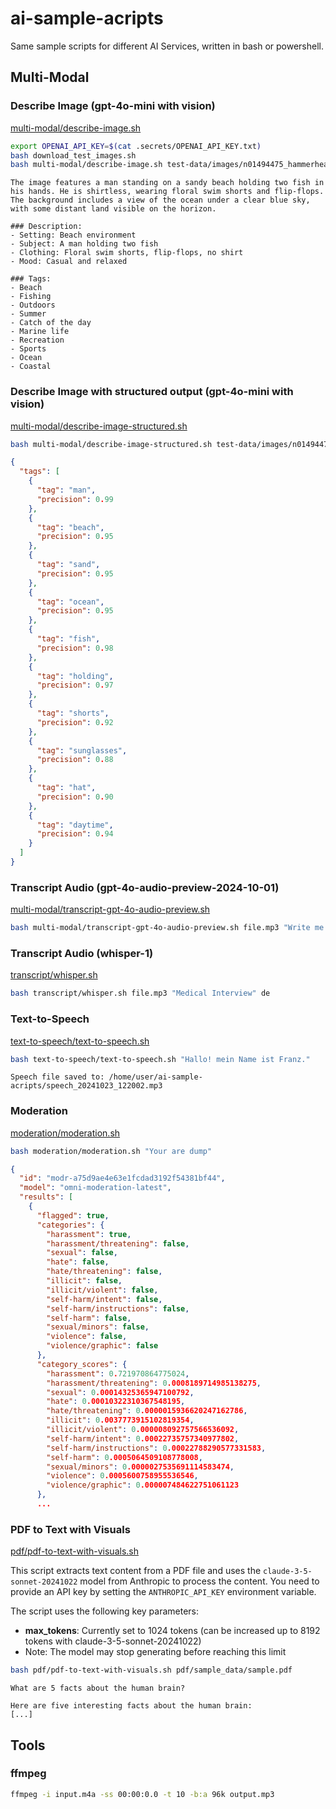 # ai-sample-acripts

Same sample scripts for different AI Services, written in bash or powershell.

## Multi-Modal

### Describe Image (gpt-4o-mini with vision)

[multi-modal/describe-image.sh](multi-modal/describe-image.sh)

```bash
export OPENAI_API_KEY=$(cat .secrets/OPENAI_API_KEY.txt)
bash download_test_images.sh
bash multi-modal/describe-image.sh test-data/images/n01494475_hammerhead.JPEG 'What is in this image? Give a Description and a list of tags.'
```

```text
The image features a man standing on a sandy beach holding two fish in his hands. He is shirtless, wearing floral swim shorts and flip-flops. The background includes a view of the ocean under a clear blue sky, with some distant land visible on the horizon.

### Description:
- Setting: Beach environment
- Subject: A man holding two fish
- Clothing: Floral swim shorts, flip-flops, no shirt
- Mood: Casual and relaxed

### Tags:
- Beach
- Fishing
- Outdoors
- Summer
- Catch of the day
- Marine life
- Recreation
- Sports
- Ocean
- Coastal
```
### Describe Image with structured output (gpt-4o-mini with vision)

[multi-modal/describe-image-structured.sh](multi-modal/describe-image-structured.sh)

```bash
bash multi-modal/describe-image-structured.sh test-data/images/n01494475_hammerhead.JPEG 
```

```json
{
  "tags": [
    {
      "tag": "man",
      "precision": 0.99
    },
    {
      "tag": "beach",
      "precision": 0.95
    },
    {
      "tag": "sand",
      "precision": 0.95
    },
    {
      "tag": "ocean",
      "precision": 0.95
    },
    {
      "tag": "fish",
      "precision": 0.98
    },
    {
      "tag": "holding",
      "precision": 0.97
    },
    {
      "tag": "shorts",
      "precision": 0.92
    },
    {
      "tag": "sunglasses",
      "precision": 0.88
    },
    {
      "tag": "hat",
      "precision": 0.90
    },
    {
      "tag": "daytime",
      "precision": 0.94
    }
  ]
}
```

### Transcript Audio (gpt-4o-audio-preview-2024-10-01)

[multi-modal/transcript-gpt-4o-audio-preview.sh](multi-modal/transcript-gpt-4o-audio-preview.sh)

```bash
bash multi-modal/transcript-gpt-4o-audio-preview.sh file.mp3 "Write me back the ONLY content, as accurately as possible! Do not return anything else!"
```

### Transcript Audio (whisper-1)

[transcript/whisper.sh](transcript/whisper.sh)

```bash
bash transcript/whisper.sh file.mp3 "Medical Interview" de
```

### Text-to-Speech

[text-to-speech/text-to-speech.sh](text-to-speech/text-to-speech.sh)

```bash
bash text-to-speech/text-to-speech.sh "Hallo! mein Name ist Franz."
```

```text
Speech file saved to: /home/user/ai-sample-acripts/speech_20241023_122002.mp3
```

### Moderation

[moderation/moderation.sh](moderation/moderation.sh)

```bash
bash moderation/moderation.sh "Your are dump"
```

```json
{
  "id": "modr-a75d9ae4e63e1fcdad3192f54381bf44",
  "model": "omni-moderation-latest",
  "results": [
    {
      "flagged": true,
      "categories": {
        "harassment": true,
        "harassment/threatening": false,
        "sexual": false,
        "hate": false,
        "hate/threatening": false,
        "illicit": false,
        "illicit/violent": false,
        "self-harm/intent": false,
        "self-harm/instructions": false,
        "self-harm": false,
        "sexual/minors": false,
        "violence": false,
        "violence/graphic": false
      },
      "category_scores": {
        "harassment": 0.721970864775024,
        "harassment/threatening": 0.0008189714985138275,
        "sexual": 0.00014325365947100792,
        "hate": 0.00010322310367548195,
        "hate/threatening": 0.0000015936620247162786,
        "illicit": 0.0037773915102819354,
        "illicit/violent": 0.000008092757566536092,
        "self-harm/intent": 0.00022735757340977802,
        "self-harm/instructions": 0.00022788290577331583,
        "self-harm": 0.0005064509108778008,
        "sexual/minors": 0.0000027535691114583474,
        "violence": 0.0005600758955536546,
        "violence/graphic": 0.000007484622751061123
      },
      ...
```

### PDF to Text with Visuals

[pdf/pdf-to-text-with-visuals.sh](pdf/pdf-to-text-with-visuals.sh)

This script extracts text content from a PDF file and uses the `claude-3-5-sonnet-20241022` model from Anthropic to process the content. You need to provide an API key by setting the `ANTHROPIC_API_KEY` environment variable.

The script uses the following key parameters:
- **max_tokens**: Currently set to 1024 tokens (can be increased up to 8192 tokens with claude-3-5-sonnet-20241022)
- Note: The model may stop generating before reaching this limit

```bash
bash pdf/pdf-to-text-with-visuals.sh pdf/sample_data/sample.pdf
```

```plain
What are 5 facts about the human brain?

Here are five interesting facts about the human brain:
[...]
```

## Tools

### ffmpeg

```bash
ffmpeg -i input.m4a -ss 00:00:0.0 -t 10 -b:a 96k output.mp3
```
